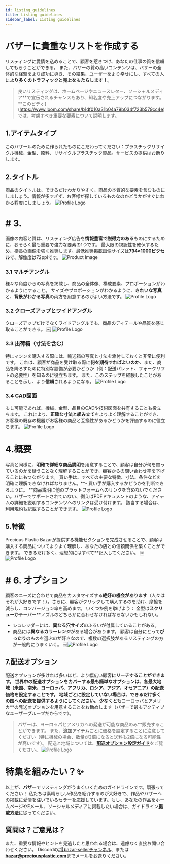 ```yaml
--- 
id: listing_guidelines  
title: Listing guidelines 
sidebar_label: Listing guidelines 
--- 
```

<style> 
:root { 
  --highlight: #f7b77b; 
  --hover: #f7b77b; 
} 
</style> 
# バザーに貴重なリストを作成する 
リスティングに愛情を込めることで、顧客を惹きつけ、あなたの仕事の質を信頼してもらうことができる。 
また、バザーの質の高いコンテンツは、バザーの全体的な経験をより成功に導き、その結果、ユーザーをより幸せにし、すべての人に**より多くのトラフィックと売上をもたらします！**。 
>良いリスティングは、ホームページやニュースレター、ソーシャルメディア**で宣伝されるチャンスもあり、知名度や売上アップにつながります。 
**このビデオ](https://www.loom.com/share/b1df010a31b04a79b034f723b579cc4e)では、考慮すべき重要な要素について説明します。 
## 1.アイテムタイプ 
このバザールのために作られたものにこだわってください：プラスチックリサイクル機械、金型、原料、リサイクルプラスチック製品。サービスの提供はお断りします。 
## 2.タイトル 
商品のタイトルは、できるだけわかりやすく、商品の本質的な要素を含むものにしましょう。情報が多すぎず、お客様が探しているものなのかどうかがすぐにわかる程度にしましょう。 
![Profile Logo](../assets/Business/bazar-listingguide-2.png) 
# # 3. 
画像の内容と質は、リスティング広告を**情報豊富で説得力のある**ものにするために、おそらく最も重要で強力な要素の1つです。 
最大限の視認性を確保するため、横長の画像を強く推奨します。最低推奨掲載画像サイズは**794×1000ピクセル**で、解像度は72ppiです。 
![Product Image](../assets/Business/product.png) 
### 3.1 マルチアングル 
様々な角度からの写真を掲載し、商品の全体像、構成要素、プロポーションがわかるようにすること。 
サイズやプロポーションがわかるように、**きれいな写真**と、**背景がわかる写真**の両方を用意するのがよい方法です。 
![Profile Logo](../assets/Business/bazar-listingguide-3.1.png) 
### 3.2 クローズアップとワイドアングル 
クローズアップだけでなくワイドアングルでも、商品のディテールや品質を感じ取ることができる。 
￼ 
![Profile Logo](../assets/Business/bazar-listingguide-3.2.png) 
### 3.3 出荷箱（寸法を含む） 
特にマシンを購入する際には、輸送箱の写真と寸法を添付しておくと非常に便利です。 
これは、顧客が商品を受け取る際に**何を期待すればよいのか**、また、商品を降ろすために特別な設備が必要かどうか（例：配送パレット、フォークリフトの必要性）を知るのに役立ちます。 
また、このステップを経験したことがあることを示し、より**信頼**されるようになる。 
![Profile Logo](../assets/Business/bazar-listingguide-3.3.png) 
### 3.4 CAD図面 
もし可能であれば、機械、金型、品目のCADや技術図面を共有することも役立ちます。 
これにより、**正確な寸法と組み立て**をよりよく理解することができ、お客様の既存の機器がお客様の商品と互換性があるかどうかを評価するのに役立ちます。 
![Profile Logo](../assets/Business/bazar-listingguide-3.4.png) 
# 4.概要 
写真と同様に、**明確で詳細な商品説明**を用意することで、顧客は自分が何を買っているのかを疑うことなく理解することができ、顧客からの問い合わせ率を下げることにもつながります。 
買い手は、すべての主要な特徴、寸法、条件などを明確に理解できなければなりません。**- 買い手が購入するかどうかを判断できるように。 
**商品説明に他のプラットフォームへのリンクを含めないでください。バザーでサポートされていない、例えばPDFドキュメントのような、アイテムの詳細を説明するコンテンツへのリンクは受け付けます。 
該当する場合は、利用規約も記載することができます。 
![Profile Logo](../assets/Business/bazar-listingguide-4.png) 
## 5.特徴 
Precious Plastic Bazarが提供する機能セクションを完成させることで、顧客は購入する商品についてよりよく理解し、あなたの店との信頼関係を築くことができます。 
できるだけ多く、理想的にはすべて**記入してください。 
￼![Profile Logo](../assets/Business/bazar-listingguide-5.png) 
# # 6. オプション 
顧客のニーズに合わせて商品をカスタマイズする**絶好の機会があります**（人々はそれが大好きです！）。さらに、顧客がクリックして購入するのを助け、摩擦を減らし、コンバージョン率を高めます。 
いくつか例を挙げよう： 
金型は**スクリューか**テーパー**ノズルのどちらかに合わせなければならないかもしれない。 
* シュレッダーには、**異なる穴サイズ**のふるいが付属していることがある。 
* 商品には**異なるカラーレンジ**がある場合があります。 
顧客は自分にとって**ぴったり**のものを選ぶのが好きなので、複数の選択肢があるリスティングの方が一般的にうまくいく。 
￼![Profile Logo](../assets/Business/bazar-listingguide-6.png) 
## 7.配送オプション 
配送オプションが多ければ多いほど、より幅広い顧客**にリーチすることができます。 
世界中の配送オプションをカバーする最も簡単なオプションは、**各最大地域**（米国、南米、ヨーロッパ、アフリカ、ロシア、アジア、オセアニア）の配送価格を設定することです。 
地域ごとに設定していない場合は、**できるだけ多くの国**への配送を提供するようにしてください。  少なくとも**ヨーロッパとアメリカ**の発送オプションを用意することをお勧めします（バザーで最もアクティブなユーザーグループだからです）。 
> バザーは、ヨーロッパとアメリカへの発送が可能な商品のみ**販売することができます。 
また、**追加アイテム**ごとに価格を設定することに注意してください（特に機械の場合、数量が2倍になると送料も2倍になる可能性が高いです）。 
配送と地域については、[**配送オプション設定ガイド**](https://community.preciousplastic.com/academy/business/International_Shipping)をご覧ください。 
![Profile Logo](../assets/Business/bazar-listingguide-7.png) 
# 特集を組みたい？✨ 
以上が、**バザー**でリスティングがうまくいくためのガイドラインです。頑張ってください！ 
私たちは素晴らしい作品を紹介するのが大好きで、作品やバザーへの掲載に愛情を注いでいるセラーを応援しています。もし、あなたの作品をホームページやEメール、ソーシャルメディアに掲載したい場合は、ガイドライン[**掲載方法**](https://community.preciousplastic.com/academy/business/regions)に従ってください。 
## 質問は？ご意見は？ 
また、重要な情報やヒントを見逃したと思われる場合は、遠慮なく直接お問い合わせください。 
Discordの[#🙌bazar-sellerチャンネル](https://discord.gg/2E93VxB3CD)、または**bazar@preciousplastic.com**までメールをお送りください。 
